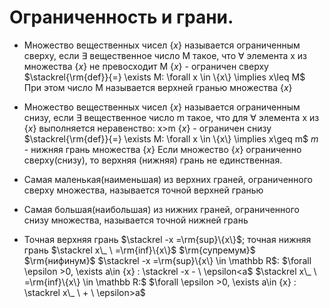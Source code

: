 # Ограниченность и грани. 
* Множество вещественных чисел $\{x\}$ называется ограниченным сверху, если $\exists$ вещественное число M такое, что $\forall$ элемента x из множества $\{x\}$ не превосходит M
  $\{x\}$ - ограничен сверху $\stackrel{\rm{def}}{=} \exists M: \forall x \in \{x\} \implies x\leq M$ 
  При этом число М называется верхней гранью множества $\{x\}$
  
* Множество вещественных чисел $\{x\}$ называется ограниченным снизу, если $\exists$ вещественное число m такое, что для $\forall$ элемента x из $\{x\}$ выполняется неравенство: x>m
  $\{x\}$ - ограничен снизу $\stackrel{\rm{def}}{=} \exists M: \forall x \in \{x\} \implies x\geq m$ 
  $m$ - нижняя грань множества $\{x\}$ 
  Если множество $\{x\}$ ограниченно сверху(снизу), то верхняя (нижняя) грань не единственная.
  
* Самая маленькая(наименьшая) из верхних граней, ограниченного сверху множества, называется точной верхней гранью

* Самая большая(наибольшая) из нижних граней, ограниченного снизу множества, называется точной нижней грань

* Точная верхняя грань $\stackrel -x =\rm{sup}\{x\}$; точная нижняя грань  $\stackrel x\_ \ =\rm{inf}\{x\}$
${}$                                        $\rm{супремум}$                                            $\rm{нифинум}$ 
	$\stackrel -x =\rm{sup}\{x\} \in \mathbb R$:
	$\forall \epsilon >0, \exists a\in {x} : \stackrel -x - \ \epsilon<a$
	$\stackrel x\_ \ =\rm{inf}\{x\} \in \mathbb R:$
	$\forall \epsilon >0, \exists a\in {x} : \stackrel x\_ \ + \ \epsilon>a$ 